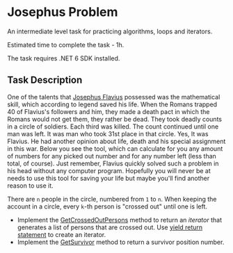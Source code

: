 # Josephus Problem

An intermediate level task for practicing algorithms, loops and iterators.

Estimated time to complete the task - 1h.

The task requires .NET 6 SDK installed.


## Task Description

One of the talents that [Josephus Flavius](https://en.wikipedia.org/wiki/Josephus_problem) possessed was the mathematical skill, which according to legend saved his life. When the Romans trapped 40 of Flavius's followers and him, they made a death pact in which the Romans would not get them, they rather be dead. They took deadly counts in a circle of soldiers. Each third was killed. The count continued until one man was left. It was man who took 31st place in that circle. Yes, It was Flavius. He had another opinion about life, death and his special assignment in this war. Below you see the tool, which can calculate for you any amount of numbers for any picked out number and for any number left (less than total, of course). Just remember, Flavius quickly solved such a problem in his head without any computer program. Hopefully you will never be at needs to use this tool for saving your life but maybe you'll find another reason to use it.

There are `n` people in the circle, numbered from `1` to `n`. When keeping the account in a circle, every `k`-th person is "crossed out" until one is left.

* Implement the [GetCrossedOutPersons](JosephusProblem/JosephusFlavius.cs#L20) method to return an *iterator* that generates a list of persons that are crossed out. Use [yield return statement](https://docs.microsoft.com/en-us/dotnet/csharp/iterators) to create an iterator.
* Implement the [GetSurvivor](JosephusProblem/JosephusFlavius.cs#L29) method to return a survivor position number.
